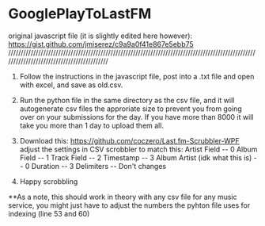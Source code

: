 # GooglePlayToLastFM
original javascript file (it is slightly edited here however): https://gist.github.com/jmiserez/c9a9a0f41e867e5ebb75
///////////////////////////////////////////////////////////////////////////////////////////////////////////////////////////////////////////
1. Follow the instructions in the javascript file, post into a .txt file and open with excel, and save as old.csv.

2. Run the python file in the same directory as the csv file, and it will autogenerate csv files the approriate size to prevent you from going over on your submissions for the day. If you have more than 8000 it will take you more than 1 day to upload them all.

3. Download this: https://github.com/coczero/Last.fm-Scrubbler-WPF
    adjust the settings in CSV scrobbler to match this:
        Artist Field -- 0
        Album Field -- 1
        Track Field -- 2
        Timestamp -- 3
        Album Artist (idk what this is) -- 0
        Duration -- 3
        Delimiters -- Don't changes
        
4. Happy scrobbling

**As a note, this should work in theory with any csv file for any music service, you might just have to adjust the numbers the pyhton file uses for indexing (line 53 and 60)
